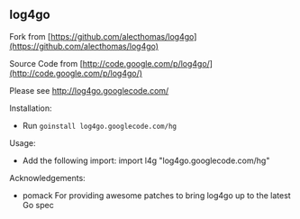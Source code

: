 ## log4go

Fork from [https://github.com/alecthomas/log4go](https://github.com/alecthomas/log4go)

Source Code from [http://code.google.com/p/log4go/](http://code.google.com/p/log4go/)

Please see http://log4go.googlecode.com/

Installation:
- Run `goinstall log4go.googlecode.com/hg`

Usage:
- Add the following import:
import l4g "log4go.googlecode.com/hg"

Acknowledgements:
- pomack
  For providing awesome patches to bring log4go up to the latest Go spec
